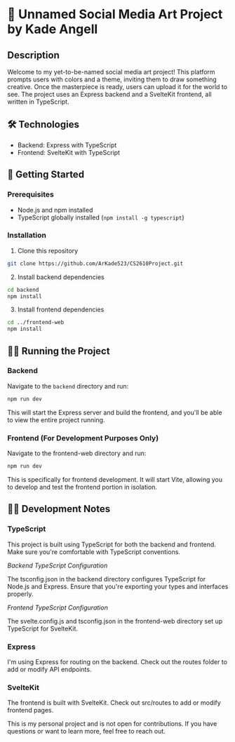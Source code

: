 # 🎨 Unnamed Social Media Art Project by Kade Angell

## Description

Welcome to my yet-to-be-named social media art project! This platform prompts users with colors and a theme, inviting them to draw something creative. Once the masterpiece is ready, users can upload it for the world to see. The project uses an Express backend and a SvelteKit frontend, all written in TypeScript.

## 🛠 Technologies

- Backend: Express with TypeScript
- Frontend: SvelteKit with TypeScript
## 🚀 Getting Started

### Prerequisites
- Node.js and npm installed
- TypeScript globally installed (`npm install -g typescript`)
### Installation
1. Clone this repository
```bash
git clone https://github.com/ArKade523/CS2610Project.git
```
2. Install backend dependencies
```bash
cd backend
npm install
```
3. Install frontend dependencies
```bash
cd ../frontend-web
npm install
```
## 🏃‍♂️ Running the Project

### Backend
Navigate to the `backend` directory and run:

```bash
npm run dev
```
This will start the Express server and build the frontend, and you'll be able to view the entire project running.

### Frontend (For Development Purposes Only)
Navigate to the frontend-web directory and run:

```bash
npm run dev
```
This is specifically for frontend development. It will start Vite, allowing you to develop and test the frontend portion in isolation.

## 👷‍♀️ Development Notes

### TypeScript
This project is built using TypeScript for both the backend and frontend. Make sure you're comfortable with TypeScript conventions.

*Backend TypeScript Configuration*

The tsconfig.json in the backend directory configures TypeScript for Node.js and Express. Ensure that you're exporting your types and interfaces properly.

*Frontend TypeScript Configuration*

The svelte.config.js and tsconfig.json in the frontend-web directory set up TypeScript for SvelteKit.

### Express
I'm using Express for routing on the backend. Check out the routes folder to add or modify API endpoints.

### SvelteKit
The frontend is built with SvelteKit. Check out src/routes to add or modify frontend pages.

This is my personal project and is not open for contributions. If you have questions or want to learn more, feel free to reach out.

